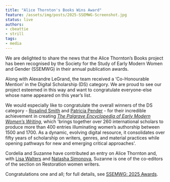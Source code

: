 ```yaml
---
title: "Alice Thornton's Books Wins Award"
feature: /assets/img/posts/2025-SSEMWG-Screenshot.jpg
status: live
authors:
- cbeattie
- strill
tags:
- media
---
```


We are delighted to share the news that the Alice Thornton’s Books project has been recognised by the Society for the Study of Early Modern Women and Gender (SSEMWG) in their annual publication awards.

Along with Alexandre LeGrand, the team received a ‘Co-Honourable Mention’ in the Digital Scholarship (DS) category. We are proud to see our project esteemed in this way and want to congratulate everyone-else whose name appeared on this year’s list.

We would especially like to congratulate the overall winners of the DS category - [Rosalind Smith](https://researchportalplus.anu.edu.au/en/persons/rosalind-smith) and [Patricia Pender](https://www.newcastle.edu.au/profile/patricia-j-pender) - for their incredible achievement in creating [*The Palgrave Encyclopedia of Early Modern Women’s Writing*](https://link-springer-com.eux.idm.oclc.org/referencework/10.1007/978-3-030-01537-4), which 'brings together over 260 international scholars to produce more than 400 entries illuminating women’s authorship between 1500 and 1700. As a dynamic, evolving digital resource, it consolidates over fifty years of scholarship on writers, genres, and material practices while opening pathways for new and emerging critical approaches'.

Cordelia and Suzanne have contributed an entry on Alice Thornton and, with [Lisa Walters](https://communication-arts.uq.edu.au/profile/6354/lisa-walters) and [Natasha Simonova](https://natashasimonova.com), Suzanne is one of the co-editors of the section on Restoration women writers.

Congratulations one and all; for full details, see [SSEMWG: 2025 Awards](https://www.ssemwg.org/2025).


